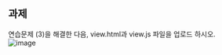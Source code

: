 ## 과제
연습문제 (3)을 해결한 다음, view.html과 view.js 파일을 업로드 하시오.   
![image](https://user-images.githubusercontent.com/92451281/169599914-71b31f19-6e72-46bf-bb09-67138ab56425.png)

